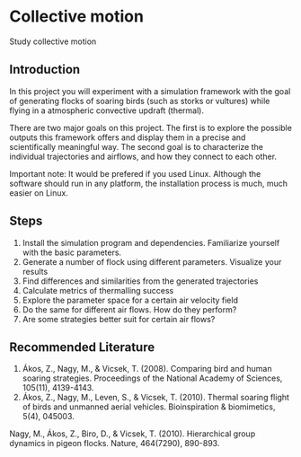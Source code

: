 # Collective motion

Study collective motion

## Introduction
In this project you will experiment with a simulation framework with the goal of generating flocks of soaring birds (such as storks or vultures) while flying in a atmospheric convective updraft (thermal).

There are two major goals on this project. The first is to explore the possible outputs this framework offers and display them in a precise and scientifically meaningful way. The second goal is to characterize the individual trajectories and airflows, and how they connect to each other.

Important note: It would be prefered if you used Linux. Although the software should run in any platform, the installation process is much, much easier on Linux.

## Steps
1. Install the simulation program and dependencies. Familiarize yourself with the basic parameters.
2. Generate a number of flock using different parameters. Visualize your results
3. Find differences and similarities from the generated trajectories
4. Calculate metrics of thermalling success
5. Explore the parameter space for a certain air velocity field
6. Do the same for different air flows. How do they perform?
7. Are some strategies better suit for certain air flows?
 
## Recommended Literature
1. Ákos, Z., Nagy, M., & Vicsek, T. (2008). Comparing bird and human soaring strategies. Proceedings of the National Academy of Sciences, 105(11), 4139-4143.
2. Ákos, Z., Nagy, M., Leven, S., & Vicsek, T. (2010). Thermal soaring flight of birds and unmanned aerial vehicles. Bioinspiration & biomimetics, 5(4), 045003.

Nagy, M., Ákos, Z., Biro, D., & Vicsek, T. (2010). Hierarchical group dynamics in pigeon flocks. Nature, 464(7290), 890-893.

